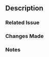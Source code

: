 <!--- I stole this but dont tell nobody! dont get us in trouble....-->
<!--- Provide a general summary of your changes in the Title above -->

## Description
<!--- Describe your changes in detail -->

### Related Issue
<!--- This project only accepts pull requests related to open issues -->
<!--- If suggesting a new feature or change, please discuss it in an issue first -->
<!--- If fixing a bug, there should be an issue describing it with steps to reproduce -->
<!--- Please link to the issue here: -->

### Changes Made
<!-- List and explain the key changes made in this PR. -->
<!-- - Example: Refactored the `auth` module for better readability. -->

### Notes
<!-- Any additional information that might be useful for the reviewer, such as design decisions, potential edge cases, etc. -->
